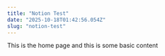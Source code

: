 ```yaml
---
title: "Notion Test"
date: "2025-10-18T01:42:56.054Z"
slug: "notion-test"
---
```



This is the home page and this is some basic content

